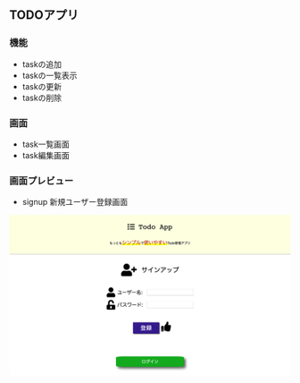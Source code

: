 ## TODOアプリ

### 機能
- taskの追加
- taskの一覧表示
- taskの更新
- taskの削除

### 画面
- task一覧画面
- task編集画面


### 画面プレビュー
- signup 新規ユーザー登録画面
<img src="assets/img/signup.png">
